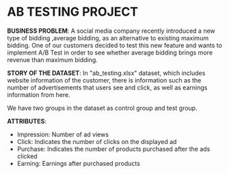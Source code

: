 # **AB TESTING PROJECT**

**BUSINESS PROBLEM**:  A social media  company recently introduced a new type of bidding ,average bidding, as an alternative to existing maximum bidding. One of our customers decided to test this new feature and wants to implement A/B Test in order to see whether average bidding brings more revenue than maximum bidding.  

**STORY OF THE DATASET**: In "ab_testing.xlsx" dataset, which includes website information of the customer, there is information such as the number of advertisements that users see and click, as well as earnings information from here.

We have two groups in the dataset as control group and test group.

**ATTRIBUTES**:

 - Impression: Number of ad views
 - Click: Indicates the number of clicks on the displayed ad
 - Purchase: Indicates the number of products purchased after the ads clicked
 - Earning: Earnings after purchased products
